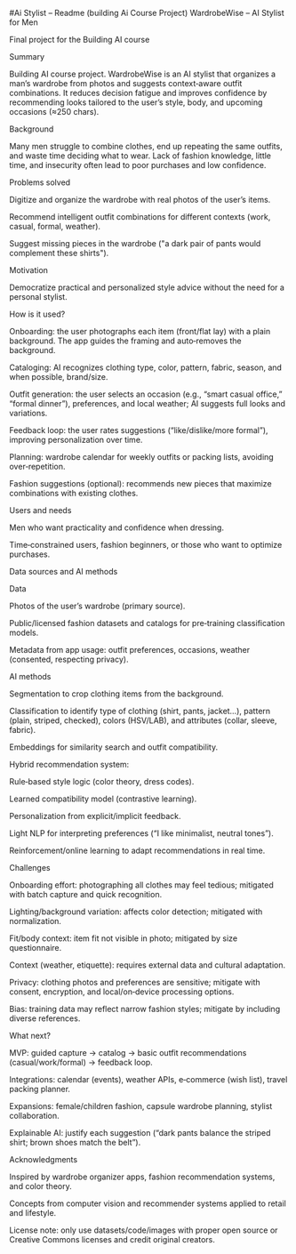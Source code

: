 #Ai Stylist – Readme (building Ai Course Project)
WardrobeWise – AI Stylist for Men

Final project for the Building AI course

Summary

Building AI course project. WardrobeWise is an AI stylist that organizes a man’s wardrobe from photos and suggests context‑aware outfit combinations. It reduces decision fatigue and improves confidence by recommending looks tailored to the user’s style, body, and upcoming occasions (≈250 chars).

Background

Many men struggle to combine clothes, end up repeating the same outfits, and waste time deciding what to wear. Lack of fashion knowledge, little time, and insecurity often lead to poor purchases and low confidence.

Problems solved

Digitize and organize the wardrobe with real photos of the user’s items.

Recommend intelligent outfit combinations for different contexts (work, casual, formal, weather).

Suggest missing pieces in the wardrobe ("a dark pair of pants would complement these shirts").

Motivation

Democratize practical and personalized style advice without the need for a personal stylist.

How is it used?

Onboarding: the user photographs each item (front/flat lay) with a plain background. The app guides the framing and auto‑removes the background.

Cataloging: AI recognizes clothing type, color, pattern, fabric, season, and when possible, brand/size.

Outfit generation: the user selects an occasion (e.g., “smart casual office,” “formal dinner”), preferences, and local weather; AI suggests full looks and variations.

Feedback loop: the user rates suggestions (“like/dislike/more formal”), improving personalization over time.

Planning: wardrobe calendar for weekly outfits or packing lists, avoiding over‑repetition.

Fashion suggestions (optional): recommends new pieces that maximize combinations with existing clothes.

Users and needs

Men who want practicality and confidence when dressing.

Time‑constrained users, fashion beginners, or those who want to optimize purchases.

Data sources and AI methods

Data

Photos of the user’s wardrobe (primary source).

Public/licensed fashion datasets and catalogs for pre‑training classification models.

Metadata from app usage: outfit preferences, occasions, weather (consented, respecting privacy).

AI methods

Segmentation to crop clothing items from the background.

Classification to identify type of clothing (shirt, pants, jacket…), pattern (plain, striped, checked), colors (HSV/LAB), and attributes (collar, sleeve, fabric).

Embeddings for similarity search and outfit compatibility.

Hybrid recommendation system:

Rule‑based style logic (color theory, dress codes).

Learned compatibility model (contrastive learning).

Personalization from explicit/implicit feedback.

Light NLP for interpreting preferences (“I like minimalist, neutral tones”).

Reinforcement/online learning to adapt recommendations in real time.

Challenges

Onboarding effort: photographing all clothes may feel tedious; mitigated with batch capture and quick recognition.

Lighting/background variation: affects color detection; mitigated with normalization.

Fit/body context: item fit not visible in photo; mitigated by size questionnaire.

Context (weather, etiquette): requires external data and cultural adaptation.

Privacy: clothing photos and preferences are sensitive; mitigate with consent, encryption, and local/on‑device processing options.

Bias: training data may reflect narrow fashion styles; mitigate by including diverse references.

What next?

MVP: guided capture → catalog → basic outfit recommendations (casual/work/formal) → feedback loop.

Integrations: calendar (events), weather APIs, e‑commerce (wish list), travel packing planner.

Expansions: female/children fashion, capsule wardrobe planning, stylist collaboration.

Explainable AI: justify each suggestion (“dark pants balance the striped shirt; brown shoes match the belt”).

Acknowledgments

Inspired by wardrobe organizer apps, fashion recommendation systems, and color theory.

Concepts from computer vision and recommender systems applied to retail and lifestyle.

License note: only use datasets/code/images with proper open source or Creative Commons licenses and credit original creators.
